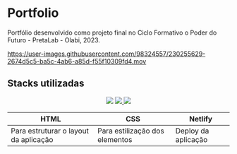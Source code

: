 # Portfolio
Portfólio desenvolvido como projeto final no Ciclo Formativo o Poder do Futuro - PretaLab - Olabi, 2023.



https://user-images.githubusercontent.com/98324557/230255629-2674d5c5-ba5c-4ab6-a85d-f55f10309fd4.mov




## Stacks utilizadas

<p align='center'> <a href="https://developer.mozilla.org/pt-BR/docs/Web/HTML" target="_blank"> <img src="https://img.shields.io/badge/HTML5-E34F26?style=for-the-badge&logo=html5&logoColor=white" /></a>
 <a href="https://developer.mozilla.org/pt-BR/docs/Web/CSS" target="_blank"><img src="https://img.shields.io/badge/CSS3-1572B6?style=for-the-badge&logo=css3&logoColor=white" />  </a>
 <a href="https://app.netlify.com/" target="_blank"><img src='https://img.shields.io/badge/Netlify-00C7B7?style=for-the-badge&logo=netlify&logoColor=white'/></a>

|HTML|CSS|Netlify|
|-|-|-|
|Para estruturar o layout da aplicação|Para estilização dos elementos|Deploy da aplicação|
